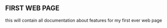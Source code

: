 FIRST WEB PAGE
---------------------
this will contain all documentation about features for my first ever web page